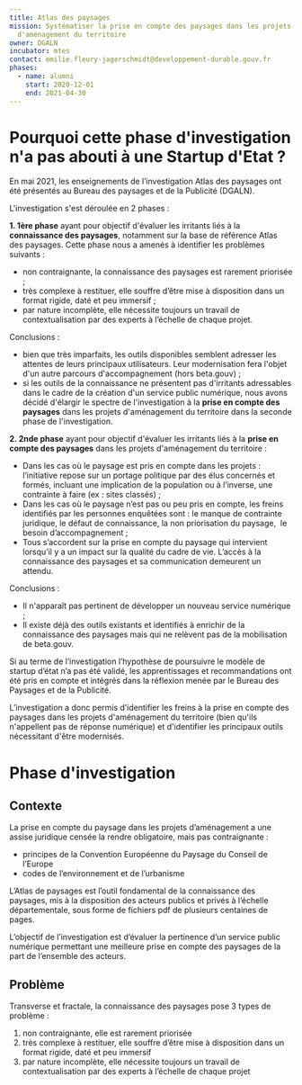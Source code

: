 ```yaml
---
title: Atlas des paysages
mission: Systématiser la prise en compte des paysages dans les projets
  d'aménagement du territoire
owner: DGALN
incubator: mtes
contact: emilie.fleury-jagerschmidt@developpement-durable.gouv.fr
phases:
  - name: alumni
    start: 2020-12-01
    end: 2021-04-30
---
```

# Pourquoi cette phase d'investigation n'a pas abouti à une Startup d'Etat ?

En mai 2021, les enseignements de l’investigation Atlas des paysages ont été présentés au Bureau des paysages et de la Publicité (DGALN). 

L'investigation s'est déroulée en 2 phases :

**1. 1ère phase** ayant pour objectif d'évaluer les irritants liés à la **connaissance des paysages**, notamment sur la base de référence Atlas des paysages. Cette phase nous a amenés à identifier les problèmes suivants :

* non contraignante, la connaissance des paysages est rarement priorisée ;
* très complexe à restituer, elle souffre d’être mise à disposition dans un format rigide, daté et peu immersif ;
* par nature incomplète, elle nécessite toujours un travail de contextualisation par des experts à l’échelle de chaque projet.

Conclusions :
* bien que très imparfaits, les outils disponibles semblent adresser les attentes de leurs principaux utilisateurs. Leur modernisation fera l'objet d'un autre parcours d'accompagnement (hors beta.gouv) ;
* si les outils de la connaissance ne présentent pas d'irritants adressables dans le cadre de la création d'un service public numérique, nous avons décidé d'élargir le spectre de l'investigation à la **prise en compte des paysages** dans les projets d'aménagement du territoire dans la seconde phase de l'investigation.



**2. 2nde phase** ayant pour objectif d'évaluer les irritants liés à la **prise en compte des paysages** dans les projets d'aménagement du territoire :

* Dans les cas où le paysage est pris en compte dans les projets : l’initiative repose sur un portage politique par des élus concernés et formés, incluant une implication de la population ou à l’inverse, une contrainte à faire (ex : sites classés) ;
* Dans les cas où le paysage n’est pas ou peu pris en compte, les freins identifiés par les personnes enquêtées sont : le manque de contrainte juridique, le défaut de connaissance, la non priorisation du paysage,  le besoin d’accompagnement ;
* Tous s’accordent sur la prise en compte du paysage qui intervient lorsqu’il y a un impact sur la qualité du cadre de vie. L’accès à la connaissance des paysages et sa communication demeurent un attendu.



Conclusions :
* Il n'apparaît pas pertinent de développer un nouveau service numérique ;
* Il existe déjà des outils existants et identifiés à enrichir de la connaissance des paysages mais qui ne relèvent pas de la mobilisation de beta.gouv.

Si au terme de l’investigation l’hypothèse de poursuivre le modèle de startup d’état n’a pas été validé, les apprentissages et recommandations ont été pris en compte et intégrés dans la réflexion menée par le Bureau des Paysages et de la Publicité.

L’investigation a donc permis d’identifier les freins à la prise en compte des paysages dans les projets d'aménagement du territoire (bien qu'ils n'appellent pas de réponse numérique) et d'identifier les principaux outils nécessitant d'être modernisés.



# Phase d'investigation

## Contexte

La prise en compte du paysage dans les projets d’aménagement a une assise juridique censée la rendre obligatoire, mais pas contraignante :

* principes de la Convention Européenne du Paysage du Conseil de l’Europe
* codes de l’environnement et de l’urbanisme

L’Atlas de paysages est l’outil fondamental de la connaissance des paysages, mis à la disposition des acteurs publics et privés à l’échelle départementale, sous forme de fichiers pdf de plusieurs centaines de pages.

L’objectif de l’investigation est d’évaluer la pertinence d’un service public numérique permettant une meilleure prise en compte des paysages de la part de l’ensemble des acteurs.

## Problème

Transverse et fractale, la connaissance des paysages pose 3 types de problème :

1. non contraignante, elle est rarement priorisée
2. très complexe à restituer, elle souffre d’être mise à disposition dans un format rigide, daté et peu immersif
3. par nature incomplète, elle nécessite toujours un travail de contextualisation par des experts à l’échelle de chaque projet